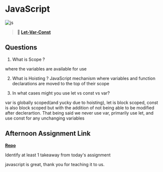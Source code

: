 # JavaScript

![js](https://bcw.blob.core.windows.net/public/img/courses/js.gif)

> **📖 [Let-Var-Const](https://codeworksacademy.com/fs-student-guide/resources/wk2/01-Let-Var-Const)**

## Questions

1. What is Scope ?

where the variables are available for use 

2. What is Hoisting ?
    JavaScript mechanism where variables and function declarations are moved to the top of their scope

3. In what cases might you use let vs const vs var?

var is globally scoped(and yucky due to hoisting), let is block scoped,  const is also block scoped but with the addition of not being able to be modified after declerartion. That being said we never use var, primarily use let, and use const for any unchanging variables 

## Afternoon Assignment Link

**[Repo](https://github.com/AustinDye/scoreboard>)**

Identify at least 1 takeaway from today's assignment

javascript is great, thank you for teaching it to us.
